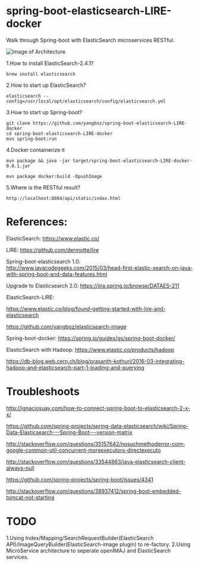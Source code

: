 # spring-boot-elasticsearch-LIRE-docker
Walk through Spring-boot with ElasticSearch microservices RESTful.

![Image of Architecture](https://github.com/yangboz/spring-boot-elasticsearch-LIRE-docker/blob/master/es-hadoop-diagram.jpg)

1.How to install ElasticSearch-2.4.1?

    brew install elasticsearch

2.How to start up ElasticSearch?

    elasticsearch --config=/usr/local/opt/elasticsearch/config/elasticsearch.yml

3.How to start up Spring-boot?

    git clone https://github.com/yangboz/spring-boot-elasticsearch-LIRE-docker
    cd spring-boot-elasticsearch-LIRE-docker
    mvn spring-boot:run

4.Docker containerize it

    mvn package && java -jar target/spring-boot-elasticsearch-LIRE-docker-0.0.1.jar

    mvn package docker:build -DpushImage


5.Where is the RESTful result?

    http://localhost:8084/api/static/index.html

# References:

ElasticSearch: https://www.elastic.co/

LIRE: https://github.com/dermotte/lire

Spring-boot-elasticsearch 1.0: http://www.javacodegeeks.com/2015/03/head-first-elastic-search-on-java-with-spring-boot-and-data-features.html

Upgrade to Elasticsearch 2.0: https://jira.spring.io/browse/DATAES-211

ElasticSearch-LIRE: 

https://www.elastic.co/blog/found-getting-started-with-lire-and-elasticsearch

https://github.com/yangboz/elasticsearch-image

Spring-boot-docker: https://spring.io/guides/gs/spring-boot-docker/

ElasticSearch with Hadoop: https://www.elastic.co/products/hadoop

https://db-blog.web.cern.ch/blog/prasanth-kothuri/2016-03-integrating-hadoop-and-elasticsearch-part-1-loading-and-querying

# Troubleshoots

http://ignaciosuay.com/how-to-connect-spring-boot-to-elasticsearch-2-x-x/

https://github.com/spring-projects/spring-data-elasticsearch/wiki/Spring-Data-Elasticsearch---Spring-Boot---version-matrix

http://stackoverflow.com/questions/35157642/nosuchmethoderror-com-google-common-util-concurrent-moreexecutors-directexecuto

http://stackoverflow.com/questions/33544863/java-elasticsearch-client-always-null

https://github.com/spring-projects/spring-boot/issues/4341

http://stackoverflow.com/questions/38937412/spring-boot-embedded-tomcat-not-starting

# TODO

1.Using Index/Mapping/SearchRequestBuilder(ElasticSearch API)/ImageQueryBuilder(ElasticSearch-image plugin) to re-factory.
2.Using MicroService architecture to seperate openIMAJ and ElasticSearch services.
